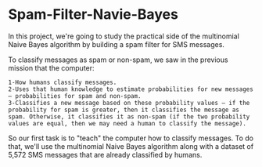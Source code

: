 # Spam-Filter-Navie-Bayes
In this project, we're going to study the practical side of the multinomial Naive Bayes algorithm by building a spam filter for SMS messages.

To classify messages as spam or non-spam, we saw in the previous mission that the computer:

    1-How humans classify messages.
    2-Uses that human knowledge to estimate probabilities for new messages — probabilities for spam and non-spam.
    3-Classifies a new message based on these probability values — if the probability for spam is greater, then it classifies the message as spam. Otherwise, it classifies it as non-spam (if the two probability values are equal, then we may need a human to classify the message).

So our first task is to "teach" the computer how to classify messages. To do that, we'll use the multinomial Naive Bayes algorithm along with a dataset of 5,572 SMS messages that are already classified by humans.
